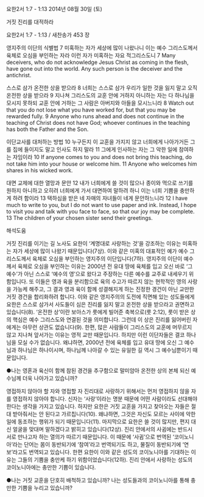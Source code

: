 요한2서 1:7 - 1:13 
2014년 08월 30일 (토)

거짓 진리를 대적하라



요한2서 1:7 - 1:13 / 새찬송가 453 장


영지주의 이단의 식별법
7 미혹하는 자가 세상에 많이 나왔나니 이는 예수 그리스도께서 육체로 오심을 부인하는 자라 이런 자가 미혹하는 자요 적그리스도니
7 Many deceivers, who do not acknowledge Jesus Christ as coming in the flesh, have gone out into the world. Any such person is the deceiver and the antichrist. 

스스로 삼가 온전한 상을 받으라 
8 너희는 스스로 삼가 우리가 일한 것을 잃지 말고 오직 온전한 상을 받으라 9 지나쳐 그리스도의 교훈 안에 거하지 아니하는 자는 다 하나님을 모시지 못하되 교훈 안에 거하는 그 사람은 아버지와 아들을 모시느니라
8 Watch out that you do not lose what you have worked for, but that you may be rewarded fully. 9 Anyone who runs ahead and does not continue in the teaching of Christ does not have God; whoever continues in the teaching has both the Father and the Son.

이단교사를 대처하는 방법
10 누구든지 이 교훈을 가지지 않고 너희에게 나아가거든 그를 집에 들이지도 말고 인사도 하지 말라 11 그에게 인사하는 자는 그 악한 일에 참여하는 자임이라
10 If anyone comes to you and does not bring this teaching, do not take him into your house or welcome him. 11 Anyone who welcomes him shares in his wicked work. 

대면 교제에 대한 열망과 문안
12 내가 너희에게 쓸 것이 많으나 종이와 먹으로 쓰기를 원하지 아니하고 오히려 너희에게 가서 대면하여 말하려 하니 이는 너희 기쁨을 충만하게 하려 함이라 13 택하심을 받은 네 자매의 자녀들이 네게 문안하느니라
12 I have much to write to you, but I do not want to use paper and ink. Instead, I hope to visit you and talk with you face to face, so that our joy may be complete. 13 The children of your chosen sister send their greetings.

해석도움




거짓 진리를 이기는 길 
노사도 요한이 ‘계명대로 사랑하는 것’을 강조하는 이유는 미혹하는 자가 세상에 많이 나왔기 때문입니다(7상). 이와 같은 미혹의 대표적인 예가 예수 그리스도께서 육체로 오심을 부인하는 영지주의 이단입니다(7하). 영지주의 이단이 예수께서 육체로 오심을 부인하는 이유는 2000년 전 유대 땅에 육체를 입고 오신 바로 ‘그 예수’가 아닌 스스로 ‘예수의 영’으로 왔다고 주장하는 다른 예수를 교주로 내세우기 위함입니다. 또 이들은 영과 육을 분리함으로 육의 수고가 따르지 않는 현학적인 영의 사랑을 가능케 해주고, 그 결과 영과 육이 함께 성결해지게 하는 진정한 경건이 아닌 교만한 거짓 경건을 합리화하려 합니다. 이와 같은 영지주의의 도전에 직면해 있는 성도들에게 요한은 스스로 삼가서 사도들이 심은 진리를 잃지 말고 온전한 상을 받으라고 권면하고 있습니다(8). ‘온전한 상’이란 보아스가 룻에게 빌어준 축복으로(룻 2:12), 룻이 받은 상의 핵심은 예수 그리스도와 연결된 것을 의미합니다. 그런데 이 상은 진리를 잃어버린 자에게는 아무런 상관도 없습니다(9). 한편, 많은 사람들이 그리스도의 교훈에 머무르지 않고 지나쳐 앞서가는 이유는 영적 교만 때문입니다. 하지만 이런 이단자들은 결코 하나님을 모실 수가 없습니다. 왜냐하면, 2000년 전에 육체를 입고 유대 땅에 오신 그 예수님과 하나님은 하나이시며, 하나님께 나아갈 수 있는 유일한 길 역시 그 예수님뿐이기 때문입니다. 

●나는 영혼과 육신이 함께 참된 경건을 추구함으로 말미암아 온전한 상의 본체 되신 예수님께 더욱 나아가고 있습니까? 

영접하지 않아야 할 자와 영접할 자
진리대로 사랑하기 위해서는 먼저 영접하지 않을 자를 영접하지 않아야 합니다. 신자는 ‘사랑’이라는 명분 때문에 어떤 사람이라도 선대해야 한다는 생각을 가지고 있습니다. 하지만 요한은 거짓 교훈을 가지고 찾아오는 자들은 절대 받아줘서는 안 된다고 가르칩니다(10). 왜냐하면, 그것은 자신도 모르는 사이에 악한 일에 동조하는 행위가 되기 때문입니다(11). 마지막으로 요한은 쓸 것이 많지만, 편지 대신 얼굴을 맞대며 말하겠다고 밝히고 있습니다(12상). 진리 안에서의 사귐에는 반드시 서로 만나고자 하는 열의가 따르기 때문입니다. 이 때문에 ‘사귐’으로 번역된 ‘코이노니아’라는 단어는 몸이 동반되기에 ‘참여’라고 번역되기도 하고, 물질이 동반되기에 ‘연보’라고도 번역되고 있습니다. 한편 요한이 이와 같은 성도의 코이노니아를 기대하는 이유는 그들의 기쁨을 충만케 하기 위함이었습니다(12하). 진리 안에서 사랑하는 성도의 코이노니아에는 충만한 기쁨이 있습니다. 

●나는 거짓 교훈을 단호히 배척하고 있습니까? 나는 성도들과의 코이노니아를 통해 충만한 기쁨을 누리고 있습니까?